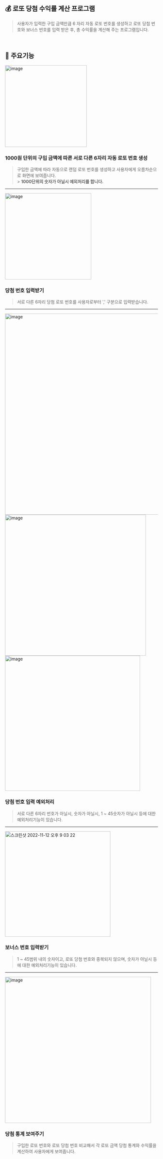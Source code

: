 ## 💰 로또 당첨 수익률 계산 프로그램

> 사용자가 입력한 구입 금액만큼 6 자리 자동 로또 번호를 생성하고 로또 당첨 번호와 보너스 번호를 입력 받은 후, 총 수익률을 계산해 주는 프로그램입니다. <br>

<br>

## 💎 주요기능 <br>

<img width="269" alt="image" src="https://user-images.githubusercontent.com/63543733/201472609-dfe59041-a874-4b44-b107-cd4373a57ba2.png">

### 1000원 단위의 구입 금액에 따른 서로 다른 6자리 자동 로또 번호 생성 <br>

> 구입한 금액에 따라 자동으로 랜덤 로또 번호를 생성하고 사용자에게 오름차순으로 화면에 보여줍니다. <br> > **1000단위의 숫자가 아닐시 예외처리를 합니다.** <br>

---

<img width="284" alt="image" src="https://user-images.githubusercontent.com/63543733/201472729-085277e3-331a-4d69-9704-a90f618cd641.png">

### 당첨 번호 입력받기<br>

> 서로 다른 6자리 당첨 로또 번호를 사용자로부터 ',' 구분으로 입력받습니다. <br>

---

<img width="662" alt="image" src="https://user-images.githubusercontent.com/63543733/201472786-51b58c8a-7e3c-438b-aa17-1bdea8d8f2b8.png">
<img width="464" alt="image" src="https://user-images.githubusercontent.com/63543733/201472852-0a6268e7-140b-4d28-9d7e-bc443067c2b7.png">
<img width="445" alt="image" src="https://user-images.githubusercontent.com/63543733/201472926-2e39aa08-bafe-4dab-a625-355311cb9906.png">

### 당첨 번호 입력 예외처리<br>

> 서로 다른 6자리 번호가 아닐시, 숫자가 아닐시, 1 ~ 45숫자가 아닐시 등에 대한 예외처리기능이 있습니다. <br>

---

<img width="347" alt="스크린샷 2022-11-12 오후 9 03 22" src="https://user-images.githubusercontent.com/63543733/201473003-1c5a183c-7860-42a0-a8cb-46a01ac3b83b.png">

### 보너스 번호 입력받기 <br>

> 1 ~ 45범위 내의 숫자이고, 로또 당첨 번호와 중복되지 않으며, 숫자가 아닐시 등에 대한 예외처리기능이 있습니다. <br>

---

<img width="481" alt="image" src="https://user-images.githubusercontent.com/63543733/201473097-d28ae273-ca42-4945-ae74-33583d3fb040.png">

### 당첨 통계 보여주기 <br>

> 구입한 로또 번호와 로또 당첨 번호 비교해서 각 로또 금액 당첨 통계와 수익률을 계산하여 사용자에게 보여줍니다. <br>
